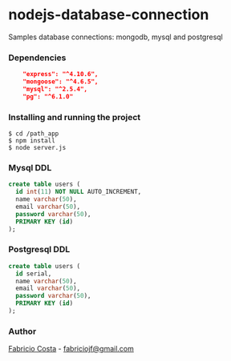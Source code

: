 # nodejs-database-connection
Samples database connections: mongodb, mysql and postgresql

### Dependencies

```json
    "express": "^4.10.6",
    "mongoose": "^4.6.5",
    "mysql": "^2.5.4",
    "pg": "^6.1.0"
```    

### Installing and running the project

```console
$ cd /path_app
$ npm install
$ node server.js
```

### Mysql DDL

```sql
create table users (
  id int(11) NOT NULL AUTO_INCREMENT,
  name varchar(50),
  email varchar(50),
  password varchar(50),
  PRIMARY KEY (id)
);
```

### Postgresql DDL

```sql
create table users (
  id serial,
  name varchar(50),
  email varchar(50),
  password varchar(50),
  PRIMARY KEY (id)
);
```

### Author
[Fabricio Costa](http://fabriciojf.com) - fabriciojf@gmail.com